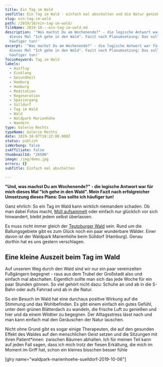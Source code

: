 ```yaml
---
title: Ein Tag im Wald
seoTitle: Ein Tag im Wald - einfach mal abschalten und die Natur genießen
slug: ein-tag-im-wald
path: /2019/10/ein-tag-im-wald/
fileName: 2019-10---ein-tag-im-wald.md
description: '"Was machst Du am Wochenende?" - die logische Antwort war für mich
  dieses Mal "Ich gehe in den Wald". Fazit nach Planumsetzung: Das sollte ich
  häufiger tun!'
excerpt: '"Was machst Du am Wochenende?" - die logische Antwort war für mich
  dieses Mal "Ich gehe in den Wald". Fazit nach Planumsetzung: Das sollte ich
  häufiger tun!'
focusKeyword: Tag im Wald
labels:
  - Ausflug
  - Einklang
  - Gesundheit
  - Hamburg
  - Hamburg
  - Meditation
  - Regeneration
  - Spaziergang
  - Sülldorf
  - Tag im Wald
  - Wald
  - Waldpark Marienhöhe
  - Wandern
type: Galerie Rechts
typeName: Galerie Rechts
date: 2019-10-07T18:22:08.000Z
status: publish
isWerbung: false
isAffiliate: false
thumbnailId: "26506"
image: /img/demo.jpg
errors: {}
subTitle: Einfach mal abschalten
  
---
```


**"Und, was machst Du am Wochenende?" - die logische Antwort war für mich dieses
Mal "Ich gehe in den Wald". Mein Fazit nach erfolgreicher Umsetzung dieses
Plans: Das sollte ich häufiger tun!**

Ganz ehrlich: So ein Tag im Wald kann wirklich niemandem schaden. Ob man dabei
Fotos macht,
[Müll aufsammelt](/2019/09/umweltaktivist-waechter-des-waldes-florian-fruechel-interview/)
oder einfach nur glücklich vor sich hinwandert, bleibt jedem selbst überlassen.

Es muss nicht immer gleich der [Teutoburger Wald](/2019/08/teutoburger-wald/)
sein. Rund um die Ballungsgebiete gibt es zum Glück noch ein paar wunderbare
Wälder. Einer davon ist der Waldpark Marienhöhe beim Sülldorf (Hamburg). Genau
dorthin hat es uns gestern verschlagen.

## Eine kleine Auszeit beim Tag im Wald

Auf unserem Weg durch den Wald sind wir nur ein paar vereinzelten Fußgängern
begegnet - raus aus dem Trubel der Großstadt also und einfach mal abschalten.
Eigentlich sollte man sich das jede Woche für ein paar Stunden gönnen. So viel
gehört nicht dazu: Schuhe an und ab in die S-Bahn oder aufs Fahrrad und ab in
die Natur.

So ein Besuch im Wald hat eine durchaus positive Wirkung auf die Stimmung und
das Wohlbefinden. Es gibt einem einfach ein gutes Gefühl, unter dem grünen
Blätterdach zu wandeln, die frische Luft zu genießen und hier und da einem
Wildtier zu begegnen. Der Alltagsstress lässt nach und man kann einfach mal den
Geräuschen der Natur lauschen.

Nicht ohne Grund gibt es sogar einige Therapeuten, die auf den gesunden Effekt
des Waldes auf den menschlichen Geist setzen und die Sitzungen mit ihren
Patient\*innen  zwischen Bäumen abhalten. Ich für meinen Teil kann auf jeden
Fall sagen, dass ich mich trotz der fiesen Erkältung, die mich im Moment im
Griff hat, schon ein kleines bisschen besser fühle

[glry name="waldpark-marienhoehe-suelldorf-2019-10-06"]

  